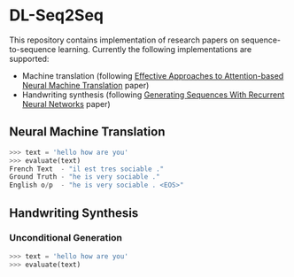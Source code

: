 # DL-Seq2Seq
This repository contains implementation of research papers on sequence-to-sequence learning. Currently the following implementations are supported:
- Machine translation (following [Effective Approaches to Attention-based Neural Machine Translation](https://arxiv.org/pdf/1508.04025.pdf) paper)
- Handwriting synthesis (following [Generating Sequences With Recurrent Neural Networks](https://arxiv.org/pdf/1308.0850.pdf) paper)
## Neural Machine Translation
```python
>>> text = 'hello how are you'
>>> evaluate(text)
French Text  - "il est tres sociable ."
Ground Truth - "he is very sociable ."
English o/p  - "he is very sociable . <EOS>"
```

## Handwriting Synthesis
### Unconditional Generation
```python
>>> text = 'hello how are you'
>>> evaluate(text)
```
